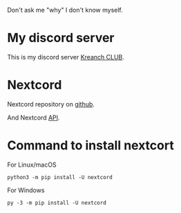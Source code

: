 Don't ask me "why" I don't know myself.

# My discord server
This is my discord server [Kreanch CLUB](https://discord.gg/JxhjNjtAKK).

# Nextcord
Nextcord repository on [github](https://github.com/nextcord/nextcord).

And Nextcord [API](https://docs.nextcord.dev/en/stable/api.html).

# Command to install nextcort

For Linux/macOS

`python3 -m pip install -U nextcord`


For Windows 

`py -3 -m pip install -U nextcord`
